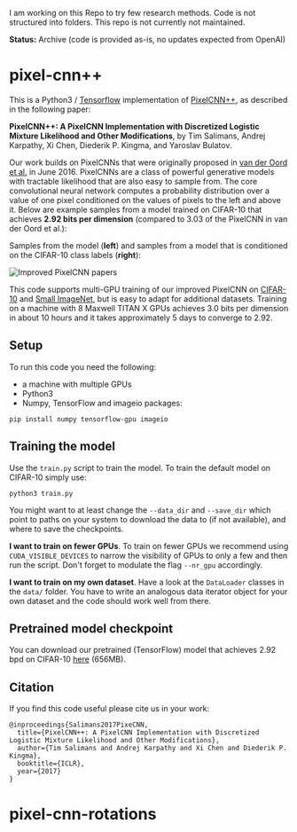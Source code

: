 I am working on this Repo to try few research methods. Code is not structured into folders. This repo is not currently not maintained.

**Status:** Archive (code is provided as-is, no updates expected from OpenAI)


# pixel-cnn++

This is a Python3 / [Tensorflow](https://www.tensorflow.org/) implementation 
of [PixelCNN++](https://openreview.net/pdf?id=BJrFC6ceg), as described in the following 
paper:

**PixelCNN++: A PixelCNN Implementation with Discretized Logistic Mixture Likelihood and Other Modifications**, by
Tim Salimans, Andrej Karpathy, Xi Chen, Diederik P. Kingma, and Yaroslav Bulatov.

Our work builds on PixelCNNs that were originally proposed in [van der Oord et al.](https://arxiv.org/abs/1606.05328) 
in June 2016. PixelCNNs are a class of powerful generative models with tractable 
likelihood that are also easy to sample from. The core convolutional neural network
computes a probability distribution over a value of one pixel conditioned on the values
of pixels to the left and above it. Below are example samples from a model
trained on CIFAR-10 that achieves **2.92 bits per dimension** (compared to 3.03 of 
the PixelCNN in van der Oord et al.):

Samples from the model (**left**) and samples from a model that is conditioned
on the CIFAR-10 class labels (**right**):

![Improved PixelCNN papers](data/pixelcnn_samples.png)

This code supports multi-GPU training of our improved PixelCNN on [CIFAR-10](https://www.cs.toronto.edu/~kriz/cifar.html)
and [Small ImageNet](http://image-net.org/small/download.php), but is easy to adapt
for additional datasets. Training on a machine with 8 Maxwell TITAN X GPUs achieves
3.0 bits per dimension in about 10 hours and it takes approximately 5 days to converge to 2.92.

## Setup

To run this code you need the following:

- a machine with multiple GPUs
- Python3
- Numpy, TensorFlow and imageio packages:
```
pip install numpy tensorflow-gpu imageio
```

## Training the model

Use the `train.py` script to train the model. To train the default model on 
CIFAR-10 simply use:

```
python3 train.py
```

You might want to at least change the `--data_dir` and `--save_dir` which
point to paths on your system to download the data to (if not available), and
where to save the checkpoints.

**I want to train on fewer GPUs**. To train on fewer GPUs we recommend using `CUDA_VISIBLE_DEVICES` 
to narrow the visibility of GPUs to only a few and then run the script. Don't forget to modulate
the flag `--nr_gpu` accordingly.

**I want to train on my own dataset**. Have a look at the `DataLoader` classes
in the `data/` folder. You have to write an analogous data iterator object for
your own dataset and the code should work well from there.

## Pretrained model checkpoint

You can download our pretrained (TensorFlow) model that achieves 2.92 bpd on CIFAR-10 [here](http://alpha.openai.com/pxpp.zip) (656MB).

## Citation

If you find this code useful please cite us in your work:

```
@inproceedings{Salimans2017PixeCNN,
  title={PixelCNN++: A PixelCNN Implementation with Discretized Logistic Mixture Likelihood and Other Modifications},
  author={Tim Salimans and Andrej Karpathy and Xi Chen and Diederik P. Kingma},
  booktitle={ICLR},
  year={2017}
}
```
# pixel-cnn-rotations
 
 
 
 
 
 
 
 
 
 
 
 
 
 
 
 
 
 
 
 
 
 
 
 
 
 
 
 
 
 
 
 
 
 
 
 
 
 
 
 
 
 
 
 
 
 
 
 
 
 
 
 
 
 
 
 
 
 
 
 
 
 
 
 
 
 
 
 
 
 
 
 
 
 
 
 
 
 
 
 
 
 
 
 
 
 
 
 
 
 
 
 
 
 
 
 
 
 
 
 
 
 
 
 
 
 
 
 
 
 
 
 
 
 
 
 
 
 
 
 
 
 
 
 
 
 
 
 
 
 
 
 
 
 
 
 
 
 
 
 
 
 
 
 
 
 
 
 
 
 
 
 
 
 
 
 
 
 
 
 
 
 
 
 
 
 
 
 
 
 
 
 
 
 
 
 
 
 
 
 
 
 
 
 
 
 
 
 
 
 
 
 
 
 
 
 
 
 
 
 
 
 
 
 
 
 
 
 
 
 
 
 
 
 
 
 
 
 
 
 
 
 
 
 
 
 
 
 
 
 
 
 
 
 
 
 
 
 
 
 
 
 
 
 
 
 
 
 
 
 
 
 
 
 
 
 
 
 
 
 
 
 
 
 
 
 
 
 
 
 
 
 
 
 
 
 
 
 
 
 
 
 
 
 
 
 
 
 
 
 
 
 
 
 
 
 
 
 
 
 
 
 
 
 
 
 
 
 
 
 
 
 
 
 
 
 
 
 
 
 
 
 
 
 
 
 
 
 
 
 
 
 
 
 
 
 
 
 
 
 
 
 
 
 
 
 
 
 
 
 
 
 
 
 
 
 
 
 
 
 
 
 
 
 
 
 
 
 
 
 
 
 
 
 
 
 
 
 
 
 
 
 
 
 
 
 
 
 
 
 
 
 
 
 
 
 
 
 
 
 
 
 
 
 
 
 
 
 
 
 
 
 
 
 
 
 
 
 
 
 
 
 
 
 
 
 
 
 
 
 
 
 
 
 
 
 
 
 
 
 
 
 
 
 
 
 
 
 
 
 
 
 
 
 
 
 
 
 
 
 
 
 
 
 
 
 
 
 
 
 
 
 
 
 
 
 
 
 
 
 
 
 
 
 
 
 
 
 
 
 
 
 
 
 
 
 
 
 
 
 
 
 
 
 
 
 
 
 
 
 
 
 
 
 
 
 
 
 
 
 
 
 
 
 
 
 
 
 
 
 
 
 
 
 
 
 
 
 
 
 
 
 
 
 
 
 
 
 
 
 
 
 
 
 
 
 
 
 
 
 
 
 
 
 
 
 
 
 
 
 
 
 
 
 
 
 
 
 
 
 
 
 
 
 
 
 
 
 
 
 
 
 
 
 
 
 
 
 
 
 
 
 
 
 
 
 
 
 
 
 
 
 
 
 
 
 
 
 
 
 
 
 
 
 
 
 
 
 
 
 
 
 
 
 
 
 
 
 
 
 
 
 
 
 
 
 
 
 
 
 
 
 
 
 
 
 
 
 
 
 
 
 
 
 
 
 
 
 
 
 
 
 
 
 
 
 
 
 
 
 
 
 
 
 
 
 
 
 
 
 
 
 
 
 
 
 
 
 
 
 
 
 
 
 
 
 
 
 
 
 
 
 
 
 
 
 
 
 
 
 
 
 
 
 
 
 
 
 
 
 
 
 
 
 
 
 
 
 
 
 
 
 
 
 
 
 
 
 
 
 
 
 
 
 
 
 
 
 
 
 
 
 
 
 
 
 
 
 
 
 
 
 
 
 
 
 
 
 
 
 
 
 
 
 
 
 
 
 
 
 
 
 
 
 
 
 
 
 
 
 
 
 
 
 
 
 
 
 
 
 
 
 
 
 
 
 
 
 
 
 
 
 
 
 
 
 
 
 
 
 
 
 
 
 
 
 
 
 
 
 
 
 
 
 
